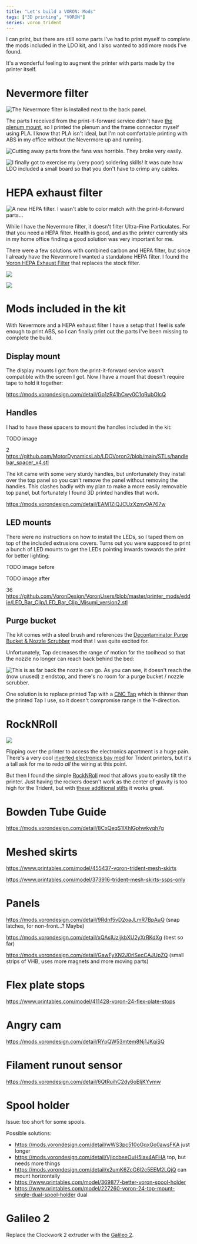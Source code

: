 ```yaml
---
title: "Let's build a VORON: Mods"
tags: ["3D printing", "VORON"]
series: voron_trident
---
```


I can print, but there are still some parts I've had to print myself to complete the mods included in the LDO kit, and I also wanted to add more mods I've found.

It's a wonderful feeling to augment the printer with parts made by the printer itself.

# Nevermore filter

![The Nevermore filter is installed next to the back panel.](/images/trident/nevermore_installed.jpg)

The parts I received from the print-it-forward service didn't have [the plenum mount][nevermore-trident], so I printed the plenum and the frame connector myself using PLA.
I know that PLA isn't ideal, but I'm not comfortable printing with ABS in my office without the Nevermore up and running.

![Cutting away parts from the fans was horrible. They broke very easily.](/images/trident/nevermore_fans.jpg)

![I finally got to exercise my (very poor) soldering skills!
It was cute how LDO included a small board so that you don't have to crimp any cables.](/images/trident/nevermore_solder.jpg)

# HEPA exhaust filter

![A new HEPA filter. I wasn't able to color match with the print-it-forward parts...](/images/trident/hepa_filter.jpg)

While I have the Nevermore filter, it doesn't filter Ultra-Fine Particulates.
For that you need a HEPA filter.
Health is good, and as the printer currently sits in my home office finding a good solution was very important for me.

There were a few solutions with combined carbon and HEPA filter, but since I already have the Nevermore I wanted a standalone HEPA filter.
I found the [Voron HEPA Exhaust Filter][] that replaces the stock filter.

![](/images/trident/hepa_filter_wire.jpg)

![](/images/trident/ugly_wire.jpg)

[Voron HEPA Exhaust Filter]: https://github.com/jmattingley23/voron-hepa-exhaust-filter

# Mods included in the kit

With Nevermore and a HEPA exhaust filter I have a setup that I feel is safe enough to print ABS, so I can finally print out the parts I've been missing to complete the build.

## Display mount

The display mounts I got from the print-it-forward service wasn't compatible with the screen I got.
Now I have a mount that doesn't require tape to hold it together:

<https://mods.vorondesign.com/detail/Go1zR41hCwy0C1qRubOIcQ>

## Handles

I had to have these spacers to mount the handles included in the kit:

TODO image

2 <https://github.com/MotorDynamicsLab/LDOVoron2/blob/main/STLs/handlebar_spacer_x4.stl>

The kit came with some very sturdy handles, but unfortunately they install over the top panel so you can't remove the panel without removing the handles.
This clashes badly with my plan to make a more easily removable top panel, but fortunately I found 3D printed handles that work.

<https://mods.vorondesign.com/detail/EAM1ZiQJCUzXznvOA767w>

## LED mounts

There were no instructions on how to install the LEDs, so I taped them on top of the included extrusions covers.
Turns out you were supposed to print a bunch of LED mounts to get the LEDs pointing inwards towards the print for better lighting:

TODO image before

TODO image after

36 <https://github.com/VoronDesign/VoronUsers/blob/master/printer_mods/eddie/LED_Bar_Clip/LED_Bar_Clip_Misumi_version2.stl>

## Purge bucket

The kit comes with a steel brush and references the [Decontaminator Purge Bucket & Nozzle Scrubber][purge] mod that I was quite excited for.

Unfortunately, Tap decreases the range of motion for the toolhead so that the nozzle no longer can reach back behind the bed:

![This is as far back the nozzle can go. As you can see, it doesn't reach the (now unused) z endstop, and there's no room for a purge bucket / nozzle scrubber.](/images/trident/noise_y_reach.jpg)

One solution is to replace printed Tap with a [CNC Tap][] which is thinner than the printed Tap I use, so it doesn't compromise range in the Y-direction.

[CNC Tap]: https://www.3djake.com/chaoticlab/cnc-voron-tap-black-v2

# RockNRoll

![](/images/trident/rocknroll.jpg)

Flipping over the printer to access the electronics apartment is a huge pain.
There's a very cool [inverted electronics bay mod][] for Trident printers, but it's a tall ask for me to redo _all_ the wiring at this point.

But then I found the simple [RockNRoll][] mod that allows you to easily tilt the printer.
Just having the rockers doesn't work as the center of gravity is too high for the Trident, but with [these additional stilts][rock-stilts] it works great.

# Bowden Tube Guide

<https://mods.vorondesign.com/detail/8CxQeqS1lXhlGphwkyqh7g>

# Meshed skirts

<https://www.printables.com/model/455437-voron-trident-mesh-skirts>

<https://www.printables.com/model/373916-trident-mesh-skirts-ssps-only>

# Panels

<https://mods.vorondesign.com/detail/9Rdnf5vD2oaJLmR7BpAuQ> (snap latches, for non-front...? Maybe)

<https://mods.vorondesign.com/detail/xQAsIUzijkbXU2yXrRKdXg> (best so far)

<https://mods.vorondesign.com/detail/GawFyXN2J0rlSecCAJUpZQ> (small strips of VHB, uses more magnets and more moving parts)

# Flex plate stops

<https://www.printables.com/model/411428-voron-24-flex-plate-stops>

# Angry cam

<https://mods.vorondesign.com/detail/RYpQW53mtem8Nj1JKqiSQ>

# Filament runout sensor

<https://mods.vorondesign.com/detail/6QtRuihC2dy6oBljKYymw>

# Spool holder

Issue: too short for some spools.

Possible solutions:

- https://mods.vorondesign.com/detail/wWS3pc510oGqxGo0awsFKA just longer
- https://mods.vorondesign.com/detail/VjlccbeeOuH5iax4AFHA top, but needs more things
- https://mods.vorondesign.com/detail/x2umK6ZcG6l2c5EEM2LQjQ can mount horizontally
- https://www.printables.com/model/369877-better-voron-spool-holder
- https://www.printables.com/model/227260-voron-24-top-mount-single-dual-spool-holder dual

# Galileo 2

Replace the Clockwork 2 extruder with the [Galileo 2].

[Noctua FN-A6x25]: https://noctua.at/en/nf-a6x25-flx
[4pin]: https://www.nicksherlock.com/2022/01/driving-a-4-pin-computer-pwm-fan-on-the-btt-octopus-using-klipper/
[noctua-pins]: https://faqs.noctua.at/en/support/solutions/articles/101000081757
[Galileo 2]: https://github.com/JaredC01/Galileo2
[nevermore-trident]: https://www.ldomotion.com/p/guide/Nevermore-V5-Duo--Trident
[purge]: https://github.com/VoronDesign/VoronUsers/tree/master/orphaned_mods/printer_mods/edwardyeeks/Decontaminator_Purge_Bucket_%26_Nozzle_Scrubber
[inverted electronics bay mod]: https://github.com/VoronDesign/VoronUsers/tree/master/printer_mods/LoganFraser/TridentInvertedElectronics
[RockNRoll]: https://mods.vorondesign.com/detail/tiIhFDTh9tHJY0JNJK9A
[rock-stilts]: https://www.printables.com/model/638776-voron-rocknroll-mod-stilts/files
